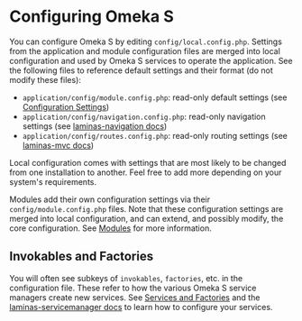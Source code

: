 # Configuring Omeka S

You can configure Omeka S by editing `config/local.config.php`. Settings from
the application and module configuration files are merged into local
configuration and used by Omeka S services to operate the application. See the
following files to reference default settings and their format (do not modify
these files):

- `application/config/module.config.php`: read-only default settings (see [Configuration Settings](config_reference.md))
- `application/config/navigation.config.php`: read-only navigation settings (see [laminas-navigation docs](https://docs.laminas.dev/laminas-navigation/pages/#mvc-pages))
- `application/config/routes.config.php`: read-only routing settings (see [laminas-mvc docs](https://docs.laminas.dev/laminas-mvc/routing/))

Local configuration comes with settings that are most likely to be changed from
one installation to another. Feel free to add more depending on your system's
requirements.

Modules add their own configuration settings via their `config/module.config.php`
files. Note that these configuration settings are merged into local
configuration, and can extend, and possibly modify, the core configuration. See
[Modules](../modules/index.md) for more information.

## Invokables and Factories

You will often see subkeys of `invokables`, `factories`, etc. in the
configuration file. These refer to how the various Omeka S service managers
create new services. See [Services and Factories](services_and_factories.md) and
the [laminas-servicemanager docs](https://docs.laminas.dev/laminas-servicemanager/v4/configuring-the-service-manager/)
to learn how to configure your services.
